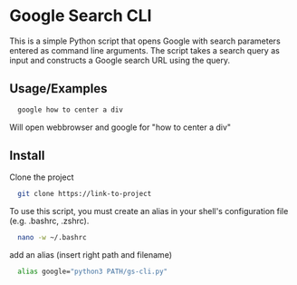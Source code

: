 
# Google Search CLI 

This is a simple Python script that opens Google with search parameters entered as command line arguments. The script takes a search query as input and constructs a Google search URL using the query.


## Usage/Examples

```bash
  google how to center a div
```
Will open webbrowser and google for "how to center a div"


## Install

Clone the project

```bash
  git clone https://link-to-project
```


To use this script, you must create an alias in your shell's configuration file (e.g. .bashrc, .zshrc).

```bash
  nano -w ~/.bashrc
```

add an alias (insert right path and filename)

```bash
  alias google="python3 PATH/gs-cli.py"
```

